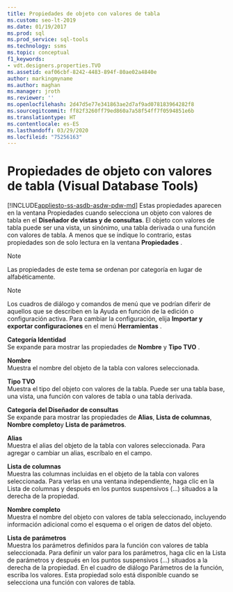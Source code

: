 ```yaml
---
title: Propiedades de objeto con valores de tabla
ms.custom: seo-lt-2019
ms.date: 01/19/2017
ms.prod: sql
ms.prod_service: sql-tools
ms.technology: ssms
ms.topic: conceptual
f1_keywords:
- vdt.designers.properties.TVO
ms.assetid: eaf06cbf-8242-4483-894f-80ae02a4840e
author: markingmyname
ms.author: maghan
ms.manager: jroth
ms.reviewer: ''
ms.openlocfilehash: 2d47d5e77e341863ae2d7af9ad078183964282f8
ms.sourcegitcommit: ff82f3260ff79ed860a7a58f54ff7f0594851e6b
ms.translationtype: HT
ms.contentlocale: es-ES
ms.lasthandoff: 03/29/2020
ms.locfileid: "75256163"
---
```

# <a name="table-valued-object-properties-visual-database-tools"></a>Propiedades de objeto con valores de tabla (Visual Database Tools)
[!INCLUDE[appliesto-ss-asdb-asdw-pdw-md](../../includes/appliesto-ss-asdb-asdw-pdw-md.md)]
Estas propiedades aparecen en la ventana Propiedades cuando selecciona un objeto con valores de tabla en el **Diseñador de vistas y de consultas**. El objeto con valores de tabla puede ser una vista, un sinónimo, una tabla derivada o una función con valores de tabla. A menos que se indique lo contrario, estas propiedades son de solo lectura en la ventana **Propiedades** .  
  
> [!NOTE]  
> Las propiedades de este tema se ordenan por categoría en lugar de alfabéticamente.  
  
> [!NOTE]  
> Los cuadros de diálogo y comandos de menú que ve podrían diferir de aquellos que se describen en la Ayuda en función de la edición o configuración activa. Para cambiar la configuración, elija **Importar y exportar configuraciones** en el menú **Herramientas** .  
  
**Categoría Identidad**  
Se expande para mostrar las propiedades de **Nombre** y **Tipo TVO** .  
  
**Nombre**  
Muestra el nombre del objeto de la tabla con valores seleccionada.  
  
**Tipo TVO**  
Muestra el tipo del objeto con valores de la tabla. Puede ser una tabla base, una vista, una función con valores de tabla o una tabla derivada.  
  
**Categoría del Diseñador de consultas**  
Se expande para mostrar las propiedades de **Alias**, **Lista de columnas**, **Nombre completo**y **Lista de parámetros**.  
  
**Alias**  
Muestra el alias del objeto de la tabla con valores seleccionada. Para agregar o cambiar un alias, escríbalo en el campo.  
  
**Lista de columnas**  
Muestra las columnas incluidas en el objeto de la tabla con valores seleccionada. Para verlas en una ventana independiente, haga clic en la Lista de columnas y después en los puntos suspensivos (...) situados a la derecha de la propiedad.  
  
**Nombre completo**  
Muestra el nombre del objeto con valores de tabla seleccionado, incluyendo información adicional como el esquema o el origen de datos del objeto.  
  
**Lista de parámetros**  
Muestra los parámetros definidos para la función con valores de tabla seleccionada. Para definir un valor para los parámetros, haga clic en la Lista de parámetros y después en los puntos suspensivos (...) situados a la derecha de la propiedad. En el cuadro de diálogo Parámetros de la función, escriba los valores. Esta propiedad solo está disponible cuando se selecciona una función con valores de tabla.  
  
